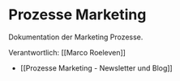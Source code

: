 # Prozesse Marketing
Dokumentation der Marketing Prozesse.

Verantwortlich: [[Marco Roeleven]]

* [[Prozesse Marketing - Newsletter und Blog]]